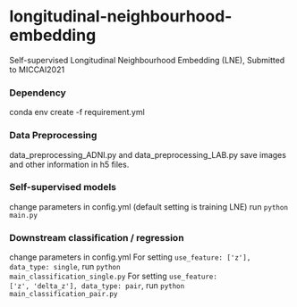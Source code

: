 # longitudinal-neighbourhood-embedding
Self-supervised Longitudinal Neighbourhood Embedding (LNE), Submitted to MICCAI2021

### Dependency
conda env create -f requirement.yml

### Data Preprocessing
data_preprocessing_ADNI.py and data_preprocessing_LAB.py save images and other information in h5 files.

### Self-supervised models
change parameters in config.yml (default setting is training LNE)
run <code>python main.py</code>

### Downstream classification / regression
change parameters in config.yml
For setting <code>use_feature: ['z'], data_type: single</code>,  run <code>python main_classification_single.py</code>
For setting <code>use_feature: ['z', 'delta_z'], data_type: pair</code>,  run <code>python main_classification_pair.py</code>
